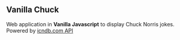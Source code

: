 ## Vanilla Chuck

Web application in **Vanilla Javascript** to display Chuck Norris jokes.
Powered by [icndb.com API](http://www.icndb.com/api/)
